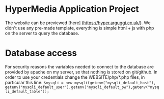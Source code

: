 # HyperMedia Application Project

The website can be previewed [here] (https://hyper.arguggi.co.uk/).
We didn't use any pre-made template, everything is simple html + js with php on the server to query the database.

# Database access

For security reasons the variables needed to connect to the database are provided by
apache on my server, so that nothing is stored on git/github. In order to use your credentials
change the WEBSITE/php/\*.php files, in particular this line:
`$mysqli = new mysqli(getenv("mysqli_default_host"), getenv("mysqli_default_user"),getenv("mysqli_default_pw"),getenv("mysqli_default_table"));`
